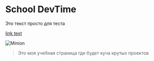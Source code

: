 # School DevTime


Это текст просто для теста

[link text](http://dev.nodeca.com)

![Minion](https://octodex.github.com/images/minion.png)

> Это моя учебная страница где будет куча крутых проектов

